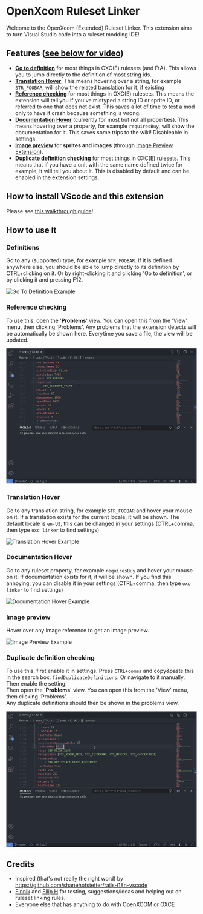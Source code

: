 # OpenXcom Ruleset Linker
Welcome to the OpenXcom (Extended) Ruleset Linker. This extension aims to turn Visual Studio code into a ruleset modding IDE!

## Features ([see below for video](#how-to-use-it))
* **[Go to definition](#definitions)** for most things in OXC(E) rulesets (and FtA). This allows you to jump directly to the definition of most string ids.
* **[Translation Hover](#translation-hover)**. This means hovering over a string, for example `STR_FOOBAR`, will show the related translation for it, if existing
* **[Reference checking](#reference-checking)** for most things in OXC(E) rulesets. This means the extension will tell you if you've mistyped a string ID or sprite ID, or referred to one that does not exist. This saves a lot of time to test a mod only to have it crash because something is wrong.
* **[Documentation Hover](#documentation-hover)** (currently for most but not all properties). This means hovering over a property, for example `requiresBuy`, will show the documentation for it. This saves some trips to the wiki! Disableable in settings.
* **[Image preview](#image-preview)** for **sprites and images** (through [Image Preview Extension](https://marketplace.visualstudio.com/items?itemName=kisstkondoros.vscode-gutter-preview)).
* **[Duplicate definition checking](#duplicate-definition-checking)** for most things in OXC(E) rulesets. This means that if you have a unit with the same name defined twice for example, it will tell you about it. This is disabled by default and can be enabled in the extension settings.

## How to install VScode and this extension
Please see [this walkthrough guide](https://github.com/pedroterzero/oxce-yaml-helper/blob/main/INSTALL.md)!

## How to use it

### Definitions
Go to any (supported) type, for example `STR_FOOBAR`. If it is defined anywhere else, you should be able to jump directly to its definition by CTRL+clicking on it. Or by right-clicking it and clicking 'Go to definition', or by clicking it and pressing F12.

![Go To Definition Example](https://raw.githubusercontent.com/pedroterzero/oxce-yaml-helper/main/docs/go-to-definition.gif)

### Reference checking
To use this, open the '**Problems**' view. You can open this from the 'View' menu, then clicking 'Problems'. Any problems that the extension detects will be automatically be shown here. Everytime you save a file, the view will be updated.

![Reference Checking Example](https://raw.githubusercontent.com/pedroterzero/oxce-yaml-helper/main/docs/reference-checking.gif)

### Translation Hover
Go to any translation string, for example `STR_FOOBAR` and hover your mouse on it. If a translation exists for the current locale, it will be shown. The default locale is `en-US`, this can be changed in your settings (CTRL+comma, then type `oxc linker` to find settings)

![Translation Hover Example](https://raw.githubusercontent.com/pedroterzero/oxce-yaml-helper/main/docs/translation-hover.gif)

### Documentation Hover
Go to any ruleset property, for example `requiresBuy` and hover your mouse on it. If documentation exists for it, it will be shown. If you find this annoying, you can disable it in your settings (CTRL+comma, then type `oxc linker` to find settings)

![Documentation Hover Example](https://raw.githubusercontent.com/pedroterzero/oxce-yaml-helper/main/docs/documentation-hover.gif)

### Image preview
Hover over any image reference to get an image preview.

![Image Preview Example](https://raw.githubusercontent.com/pedroterzero/oxce-yaml-helper/main/docs/image-preview.gif)

### Duplicate definition checking
To use this, first enable it in settings. Press `CTRL+comma` and copy&paste this in the search box: `findDuplicateDefinitions`. Or navigate to it manually. Then enable the setting.<br />
Then open the '**Problems**' view. You can open this from the 'View' menu, then clicking 'Problems'.<br />
Any duplicate definitions should then be shown in the problems view.

![Duplicate Definition Example](https://raw.githubusercontent.com/pedroterzero/oxce-yaml-helper/main/docs/find-duplicate-definitions.gif)

## Credits
- Inspired (that's not really the right word) by https://github.com/shanehofstetter/rails-i18n-vscode
- [Finnik](https://github.com/Finnik723) and [Filip H](https://github.com/Filip-H) for testing, suggestions/ideas and helping out on ruleset linking rules.
- Everyone else that has anything to do with OpenXCOM or OXCE